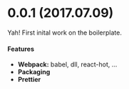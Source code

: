 # 0.0.1 (2017.07.09)

Yah! First inital work on the boilerplate.

#### Features

- **Webpack:** babel, dll, react-hot, ...
- **Packaging**
- **Prettier**

